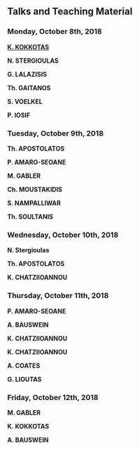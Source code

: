 ## Talks and Teaching Material

### Monday, October 8th, 2018

[**K. KOKKOTAS**](https://github.com/niksterg/gw_summer2018/raw/master/test.pdf)

**N. STERGIOULAS**

**G. LALAZISIS**

**Th. GAITANOS**

**S. VOELKEL**

**P. IOSIF**

### Tuesday, October 9th, 2018

**Th. APOSTOLATOS**

**P. AMARO-SEOANE**

**M. GABLER**

**Ch. MOUSTAKIDIS**

**S. NAMPALLIWAR**

**Th. SOULTANIS**

### Wednesday, October 10th, 2018

**N. Stergioulas**

**Th. APOSTOLATOS**

**K. CHATZIIOANNOU**

### Thursday, October 11th, 2018

**P. AMARO-SEOANE**

**A. BAUSWEIN**

**K. CHATZIIOANNOU**

**K. CHATZIIOANNOU**

**A. COATES**

**G. LIOUTAS**

### Friday, October 12th, 2018

**M. GABLER**

**K. KOKKOTAS**

**A. BAUSWEIN**

